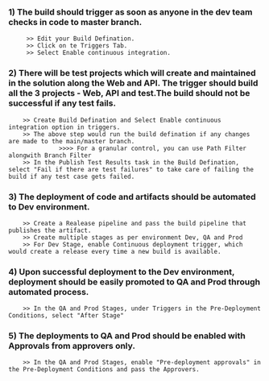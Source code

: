 ### 1) The build should trigger as soon as anyone in the dev team checks in code to master branch.

         >> Edit your Build Defination.
         >> Click on te Triggers Tab.
         >> Select Enable continuous integration.
      
### 2) There will be test projects which will create and maintained in the solution along the Web and API. The trigger should build all the 3 projects - Web, API and test.The build should not be successful if any test fails.
       
        >> Create Build Defination and Select Enable continuous integration option in triggers.
        >> The above step would run the build defination if any changes are made to the main/master branch.
                  >>>> For a granular control, you can use Path Filter alongwith Branch Filter
        >> In the Publish Test Results task in the Build Defination, select "Fail if there are test failures" to take care of failing the build if any test case gets failed.
        
### 3) The deployment of code and artifacts should be automated to Dev environment.
        
        >> Create a Realease pipeline and pass the build pipeline that publishes the artifact.
        >> Create multiple stages as per environment Dev, QA and Prod
        >> For Dev Stage, enable Continuous deployment trigger, which would create a release every time a new build is available.
        
### 4) Upon successful deployment to the Dev environment, deployment should be easily promoted to QA and Prod through automated process.

        >> In the QA and Prod Stages, under Triggers in the Pre-Deployment Conditions, select "After Stage" 

### 5) The deployments to QA and Prod should be enabled with Approvals from approvers only.

        >> In the QA and Prod Stages, enable "Pre-deployment approvals" in the Pre-Deployment Conditions and pass the Approvers.
